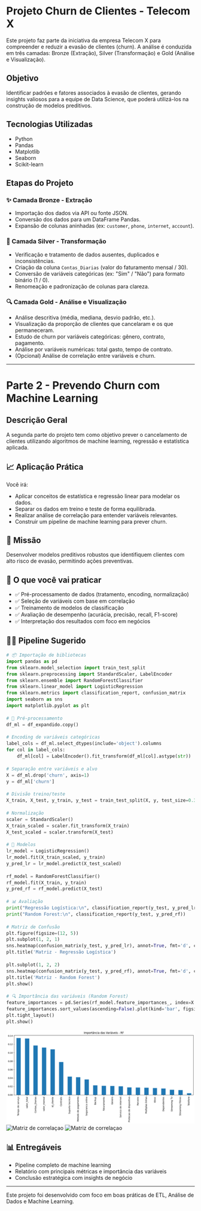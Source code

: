 # Projeto Churn de Clientes - Telecom X

Este projeto faz parte da iniciativa da empresa Telecom X para compreender e reduzir a evasão de clientes (churn). A análise é conduzida em três camadas: Bronze (Extração), Silver (Transformação) e Gold (Análise e Visualização).

## Objetivo

Identificar padrões e fatores associados à evasão de clientes, gerando insights valiosos para a equipe de Data Science, que poderá utilizá-los na construção de modelos preditivos.

## Tecnologias Utilizadas

* Python
* Pandas
* Matplotlib
* Seaborn
* Scikit-learn

## Etapas do Projeto

### ✨ Camada Bronze - Extração

* Importação dos dados via API ou fonte JSON.
* Conversão dos dados para um DataFrame Pandas.
* Expansão de colunas aninhadas (ex: `customer`, `phone`, `internet`, `account`).

### 🌟 Camada Silver - Transformação

* Verificação e tratamento de dados ausentes, duplicados e inconsistências.
* Criação da coluna `Contas_Diarias` (valor do faturamento mensal / 30).
* Conversão de variáveis categóricas (ex: "Sim" / "Não") para formato binário (1 / 0).
* Renomeação e padronização de colunas para clareza.

### 🔍 Camada Gold - Análise e Visualização

* Análise descritiva (média, mediana, desvio padrão, etc.).
* Visualização da proporção de clientes que cancelaram e os que permaneceram.
* Estudo de churn por variáveis categóricas: gênero, contrato, pagamento.
* Análise por variáveis numéricas: total gasto, tempo de contrato.
* (Opcional) Análise de correlação entre variáveis e churn.

---

# Parte 2 - Prevendo Churn com Machine Learning

## Descrição Geral

A segunda parte do projeto tem como objetivo prever o cancelamento de clientes utilizando algoritmos de machine learning, regressão e estatística aplicada.

## 📈 Aplicação Prática

Você irá:

* Aplicar conceitos de estatística e regressão linear para modelar os dados.
* Separar os dados em treino e teste de forma equilibrada.
* Realizar análise de correlação para entender variáveis relevantes.
* Construir um pipeline de machine learning para prever churn.

## 🎯 Missão

Desenvolver modelos preditivos robustos que identifiquem clientes com alto risco de evasão, permitindo ações preventivas.

## 🧰 O que você vai praticar

* ✅ Pré-processamento de dados (tratamento, encoding, normalização)
* ✅ Seleção de variáveis com base em correlação
* ✅ Treinamento de modelos de classificação
* ✅ Avaliação de desempenho (acurácia, precisão, recall, F1-score)
* ✅ Interpretação dos resultados com foco em negócios

## 👨‍💻 Pipeline Sugerido

```python
# 📦 Importação de bibliotecas
import pandas as pd
from sklearn.model_selection import train_test_split
from sklearn.preprocessing import StandardScaler, LabelEncoder
from sklearn.ensemble import RandomForestClassifier
from sklearn.linear_model import LogisticRegression
from sklearn.metrics import classification_report, confusion_matrix
import seaborn as sns
import matplotlib.pyplot as plt

# 🧼 Pré-processamento
df_ml = df_expandido.copy()

# Encoding de variáveis categóricas
label_cols = df_ml.select_dtypes(include='object').columns
for col in label_cols:
    df_ml[col] = LabelEncoder().fit_transform(df_ml[col].astype(str))

# Separação entre variáveis e alvo
X = df_ml.drop('churn', axis=1)
y = df_ml['churn']

# Divisão treino/teste
X_train, X_test, y_train, y_test = train_test_split(X, y, test_size=0.3, stratify=y, random_state=42)

# Normalização
scaler = StandardScaler()
X_train_scaled = scaler.fit_transform(X_train)
X_test_scaled = scaler.transform(X_test)

# 🤖 Modelos
lr_model = LogisticRegression()
lr_model.fit(X_train_scaled, y_train)
y_pred_lr = lr_model.predict(X_test_scaled)

rf_model = RandomForestClassifier()
rf_model.fit(X_train, y_train)
y_pred_rf = rf_model.predict(X_test)

# 📊 Avaliação
print("Regressão Logística:\n", classification_report(y_test, y_pred_lr))
print("Random Forest:\n", classification_report(y_test, y_pred_rf))

# Matriz de Confusão
plt.figure(figsize=(12, 5))
plt.subplot(1, 2, 1)
sns.heatmap(confusion_matrix(y_test, y_pred_lr), annot=True, fmt='d', cmap='Blues')
plt.title('Matriz - Regressão Logística')

plt.subplot(1, 2, 2)
sns.heatmap(confusion_matrix(y_test, y_pred_rf), annot=True, fmt='d', cmap='Greens')
plt.title('Matriz - Random Forest')
plt.show()

# 🔍 Importância das variáveis (Random Forest)
feature_importances = pd.Series(rf_model.feature_importances_, index=X.columns)
feature_importances.sort_values(ascending=False).plot(kind='bar', figsize=(12,6), title='Importância das Variáveis - RF')
plt.tight_layout()
plt.show()
```
![Matriz de correlaçao](https://github.com/ElenirOliveira/Telecomx-2/blob/main/Import%C3%A2ncia%20das%20Vari%C3%A1veis%20-%20RF.png)
![Matriz de correlaçao](https://github.com/user-attachments/assets/48ed7b9b-e0ad-46ad-ab23-33d7e7053661)
![Matriz de correlaçao](https://github.com/user-attachments/assets/48ed7b9b-e0ad-46ad-ab23-33d7e7053661)
## 📊 Entregáveis

* Pipeline completo de machine learning
* Relatório com principais métricas e importância das variáveis
* Conclusão estratégica com insights de negócio

---

Este projeto foi desenvolvido com foco em boas práticas de ETL, Análise de Dados e Machine Learning.


